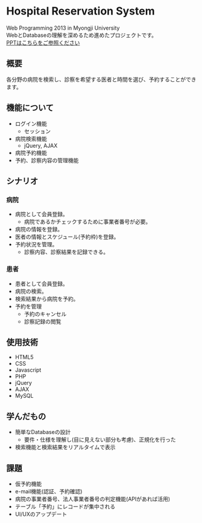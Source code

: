 # Hospital Reservation System
Web Programming 2013 in Myongji University<br>
WebとDatabaseの理解を深めるため進めたプロジェクトです。<br>
[PPTはこちらをご参照ください](https://github.com/ucharles/HospitalRezSystem/blob/master/%E7%97%85%E9%99%A2%E4%BA%88%E7%B4%84%E3%82%B7%E3%82%B9%E3%83%86%E3%83%A0_Junghyun.Yoo.pdf)

## 概要
各分野の病院を検索し、診察を希望する医者と時間を選び、予約することができます。<br>

## 機能について
- ログイン機能
  - セッション
- 病院検索機能
  - jQuery, AJAX 
- 病院予約機能
- 予約、診察内容の管理機能

## シナリオ
### 病院
- 病院として会員登録。
  - 病院であるかチェックするために事業者番号が必要。
- 病院の情報を登録。
- 医者の情報とスケジュール(予約枠)を登録。
- 予約状況を管理。
  - 診察内容、診察結果を記録できる。

### 患者
- 患者として会員登録。
- 病院の検索。
- 検索結果から病院を予約。
- 予約を管理
  - 予約のキャンセル
  - 診察記録の閲覧

## 使用技術
- HTML5
- CSS
- Javascript
- PHP
- jQuery
- AJAX
- MySQL

## 学んだもの
- 簡単なDatabaseの設計
  - 要件・仕様を理解し(目に見えない部分も考慮)、正規化を行った
- 検索機能と検索結果をリアルタイムで表示

## 課題
- 仮予約機能
- e-mail機能(認証、予約確認)
- 病院の事業者番号、法人事業者番号の判定機能(APIがあれば活用)
- テーブル「予約」にレコードが集中される
- UI/UXのアップデート
